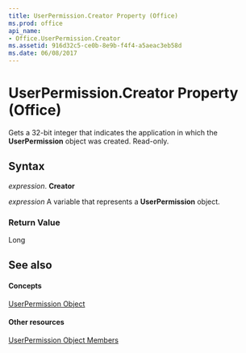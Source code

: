 ```yaml
---
title: UserPermission.Creator Property (Office)
ms.prod: office
api_name:
- Office.UserPermission.Creator
ms.assetid: 916d32c5-ce0b-8e9b-f4f4-a5aeac3eb58d
ms.date: 06/08/2017
---
```



# UserPermission.Creator Property (Office)

Gets a 32-bit integer that indicates the application in which the  **UserPermission** object was created. Read-only.


## Syntax

 _expression_. **Creator**

 _expression_ A variable that represents a **UserPermission** object.


### Return Value

Long


## See also


#### Concepts


[UserPermission Object](userpermission-object-office.md)
#### Other resources


[UserPermission Object Members](userpermission-members-office.md)


